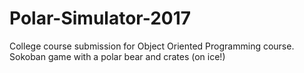 # Polar-Simulator-2017
College course submission for Object Oriented Programming course. Sokoban game with a polar bear and crates (on ice!)
